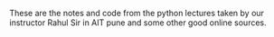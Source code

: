 These are the notes and code from the python lectures taken by our instructor Rahul Sir in AIT pune and some other good online sources.
